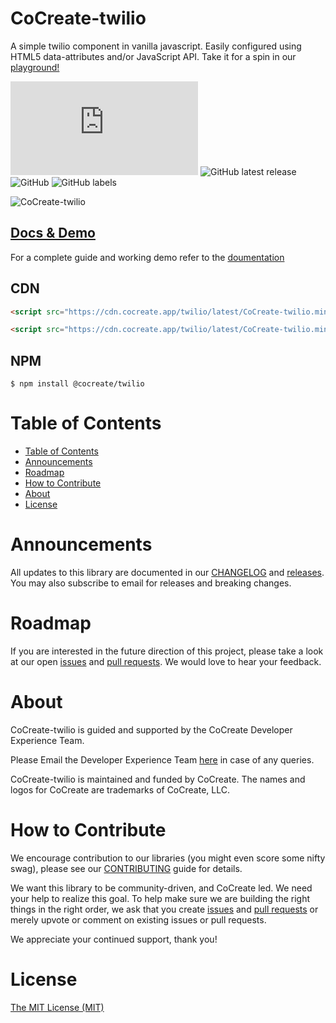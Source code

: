 # CoCreate-twilio

A simple twilio component in vanilla javascript. Easily configured using HTML5 data-attributes and/or JavaScript API. Take it for a spin in our [playground!](https://cocreate.app/docs/twilio)

![GitHub file size in bytes](https://img.shields.io/github/size/CoCreate-app/CoCreate-twilio/dist/CoCreate-twilio.min.js?label=minified%20size&style=for-the-badge)
![GitHub latest release](https://img.shields.io/github/v/release/CoCreate-app/CoCreate-twilio?style=for-the-badge)
![GitHub](https://img.shields.io/github/license/CoCreate-app/CoCreate-twilio?style=for-the-badge)
![GitHub labels](https://img.shields.io/github/labels/CoCreate-app/CoCreate-twilio/help%20wanted?style=for-the-badge)

![CoCreate-twilio](https://cdn.cocreate.app/docs/CoCreate-twilio.gif)

## [Docs & Demo](https://cocreate.app/docs/twilio)

For a complete guide and working demo refer to the [doumentation](https://cocreate.app/docs/twilio)

## CDN

```html
<script src="https://cdn.cocreate.app/twilio/latest/CoCreate-twilio.min.js"></script>
```

```html
<script src="https://cdn.cocreate.app/twilio/latest/CoCreate-twilio.min.css"></script>
```

## NPM

```shell
$ npm install @cocreate/twilio
```

# Table of Contents

- [Table of Contents](#table-of-contents)
- [Announcements](#announcements)
- [Roadmap](#roadmap)
- [How to Contribute](#how-to-contribute)
- [About](#about)
- [License](#license)

<a name="announcements"></a>

# Announcements

All updates to this library are documented in our [CHANGELOG](https://github.com/CoCreate-app/CoCreate-twilio/blob/master/CHANGELOG.md) and [releases](https://github.com/CoCreate-app/CoCreate-twilio/releases). You may also subscribe to email for releases and breaking changes.

<a name="roadmap"></a>

# Roadmap

If you are interested in the future direction of this project, please take a look at our open [issues](https://github.com/CoCreate-app/CoCreate-twilio/issues) and [pull requests](https://github.com/CoCreate-app/CoCreate-twilio/pulls). We would love to hear your feedback.

<a name="about"></a>

# About

CoCreate-twilio is guided and supported by the CoCreate Developer Experience Team.

Please Email the Developer Experience Team [here](mailto:develop@cocreate.app) in case of any queries.

CoCreate-twilio is maintained and funded by CoCreate. The names and logos for CoCreate are trademarks of CoCreate, LLC.

<a name="contribute"></a>

# How to Contribute

We encourage contribution to our libraries (you might even score some nifty swag), please see our [CONTRIBUTING](https://github.com/CoCreate-app/CoCreate-twilio/blob/master/CONTRIBUTING.md) guide for details.

We want this library to be community-driven, and CoCreate led. We need your help to realize this goal. To help make sure we are building the right things in the right order, we ask that you create [issues](https://github.com/CoCreate-app/CoCreate-twilio/issues) and [pull requests](https://github.com/CoCreate-app/CoCreate-twilio/pulls) or merely upvote or comment on existing issues or pull requests.

We appreciate your continued support, thank you!

# License

[The MIT License (MIT)](https://github.com/CoCreate-app/CoCreate-twilio/blob/master/LICENSE)
